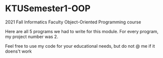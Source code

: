 # KTUSemester1-OOP
2021 Fall Informatics Faculty Object-Oriented Programming course


Here are all 5 programs we had to write for this module.
For every program, my project number was 2.

Feel free to use my code for your educational needs, but do not @ me if it doens't work